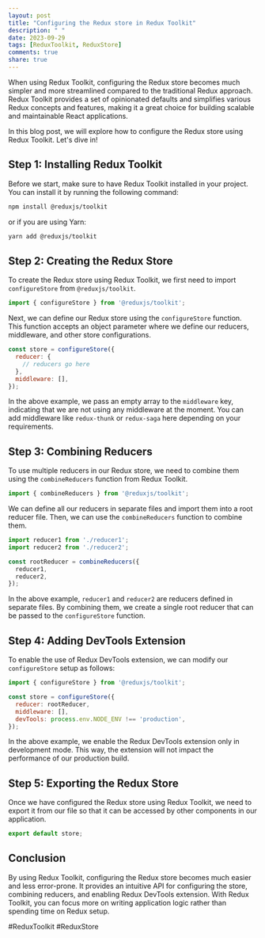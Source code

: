 ```yaml
---
layout: post
title: "Configuring the Redux store in Redux Toolkit"
description: " "
date: 2023-09-29
tags: [ReduxToolkit, ReduxStore]
comments: true
share: true
---
```


When using Redux Toolkit, configuring the Redux store becomes much simpler and more streamlined compared to the traditional Redux approach. Redux Toolkit provides a set of opinionated defaults and simplifies various Redux concepts and features, making it a great choice for building scalable and maintainable React applications.

In this blog post, we will explore how to configure the Redux store using Redux Toolkit. Let's dive in!

## Step 1: Installing Redux Toolkit

Before we start, make sure to have Redux Toolkit installed in your project. You can install it by running the following command:

```bash
npm install @reduxjs/toolkit
```

or if you are using Yarn:

```bash
yarn add @reduxjs/toolkit
```

## Step 2: Creating the Redux Store

To create the Redux store using Redux Toolkit, we first need to import `configureStore` from `@reduxjs/toolkit`.

```javascript
import { configureStore } from '@reduxjs/toolkit';
```

Next, we can define our Redux store using the `configureStore` function. This function accepts an object parameter where we define our reducers, middleware, and other store configurations.

```javascript
const store = configureStore({
  reducer: {
    // reducers go here
  },
  middleware: [],
});
```

In the above example, we pass an empty array to the `middleware` key, indicating that we are not using any middleware at the moment. You can add middleware like `redux-thunk` or `redux-saga` here depending on your requirements.

## Step 3: Combining Reducers

To use multiple reducers in our Redux store, we need to combine them using the `combineReducers` function from Redux Toolkit.

```javascript
import { combineReducers } from '@reduxjs/toolkit';
```

We can define all our reducers in separate files and import them into a root reducer file. Then, we can use the `combineReducers` function to combine them.

```javascript
import reducer1 from './reducer1';
import reducer2 from './reducer2';

const rootReducer = combineReducers({
  reducer1,
  reducer2,
});
```

In the above example, `reducer1` and `reducer2` are reducers defined in separate files. By combining them, we create a single root reducer that can be passed to the `configureStore` function.

## Step 4: Adding DevTools Extension

To enable the use of Redux DevTools extension, we can modify our `configureStore` setup as follows:

```javascript
import { configureStore } from '@reduxjs/toolkit';

const store = configureStore({
  reducer: rootReducer,
  middleware: [],
  devTools: process.env.NODE_ENV !== 'production',
});
```

In the above example, we enable the Redux DevTools extension only in development mode. This way, the extension will not impact the performance of our production build.

## Step 5: Exporting the Redux Store

Once we have configured the Redux store using Redux Toolkit, we need to export it from our file so that it can be accessed by other components in our application.

```javascript
export default store;
```

## Conclusion

By using Redux Toolkit, configuring the Redux store becomes much easier and less error-prone. It provides an intuitive API for configuring the store, combining reducers, and enabling Redux DevTools extension. With Redux Toolkit, you can focus more on writing application logic rather than spending time on Redux setup.

#ReduxToolkit #ReduxStore